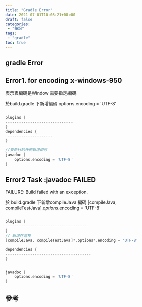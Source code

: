 ```yaml
---
title: "Gradle Error"
date: 2021-07-01T10:08:21+08:00
draft: false
categories:
 - "筆記"
tags:
 - "gradle"
toc: true
---
```


## gradle Error
<!-- 簡介 -->
<!--more-->
## Error1. for encoding x-windows-950

表示表編碼是Window 需要指定編碼

於build.gradle 下新增編碼 options.encoding = 'UTF-8'

```build.gradle

plugins {
------------------------------
}
dependencies {
 --------------------
}

//要執行的任務新增即可
javadoc {
    options.encoding = 'UTF-8'
}

```

## Error2  Task :javadoc FAILED

FAILURE: Build failed with an exception.

於 build.gradle 下新增compileJava 編碼 [compileJava, compileTestJava]*.options*.encoding = 'UTF-8'

```build.gradle

plugins {
 -----------------------------------
}
// 新增在這裡
[compileJava, compileTestJava]*.options*.encoding = 'UTF-8'

dependencies {
--------------------------------------
}


javadoc {
    options.encoding = 'UTF-8'
}


```

## 參考
